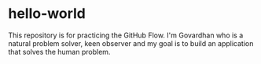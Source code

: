 # hello-world
This repository is for practicing the GitHub Flow.
I'm Govardhan who is a natural problem solver, keen observer and my goal is to build an application that solves the human problem.
